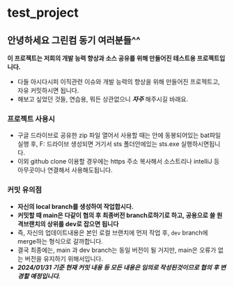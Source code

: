 # test_project
## 안녕하세요 그린컴 동기 여러분들^^

**이 프로젝트는 저희의 개발 능력 향상과 소스 공유를 위해 만들어진 테스트용 프로젝트입니다.**
- 다들 아시다시피 이직관련 이슈와 개발 능력의 향상을 위해 만들어진 프로젝트고, 자유 커밋하시면 됩니다.
- 해보고 싶었던 것들, 연습용, 뭐든 상관없으니 _**자주**_ 해주시길 바래요.

### 프로젝트 사용시
- 구글 드라이브로 공유한 zip 파일 열어서 사용할 때는 안에 동봉되어있는 bat파일 실행 후, F: 드라이브 생성되면 거기서 sts 폴더안에있는 sts.exe 실행하시면됩니다.
- 이외 github clone 이용할 경우에는 https 주소 복사해서 소스트리나 intelliJ 등 아무곳이나 연결해서 사용해도됩니다.

### 커밋 유의점
- **자신의 local branch를 생성하여 작업합시다.**
- **커밋할 때 main은 다같이 협의 후 최종버전 branch로하기로 하고, 공용으로 쓸 원격브랜치의 상위를 dev로 잡으면 됩니다**
- 즉, 자신의 업데이트내용은 본인 로컬 브랜치에 먼저 작업 후, ```dev``` branch에 merge하는 형식으로 갈까합니다.
- 결국 최종에는, main 과 dev branch는 동일 버전이 될 거지만, main은 오류가 없는 버전을 유지하기 위해서입니다.
- **_2024/01/31 기준 현재 커밋 내용 등 모든 내용은 임의로 작성된것이므로 협의 후 변경할 예정입니다._**
